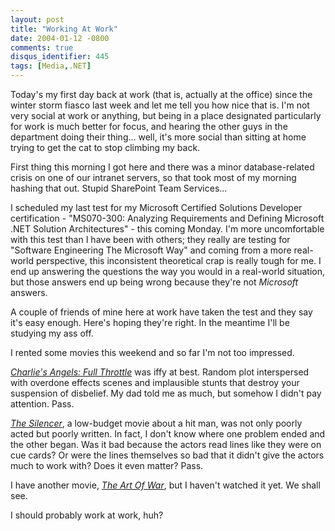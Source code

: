 ```yaml
---
layout: post
title: "Working At Work"
date: 2004-01-12 -0800
comments: true
disqus_identifier: 445
tags: [Media,.NET]
---
```

Today's my first day back at work (that is, actually at the office)
since the winter storm fiasco last week and let me tell you how nice
that is. I'm not very social at work or anything, but being in a place
designated particularly for work is much better for focus, and hearing
the other guys in the department doing their thing... well, it's more
social than sitting at home trying to get the cat to stop climbing my
back.
 
 First thing this morning I got here and there was a minor
database-related crisis on one of our intranet servers, so that took
most of my morning hashing that out. Stupid SharePoint Team Services...
 
 I scheduled my last test for my Microsoft Certified Solutions Developer
certification - "MS070-300: Analyzing Requirements and Defining
Microsoft .NET Solution Architectures" - this coming Monday. I'm more
uncomfortable with this test than I have been with others; they really
are testing for "Software Engineering The Microsoft Way" and coming from
a more real-world perspective, this inconsistent theoretical crap is
really tough for me. I end up answering the questions the way you would
in a real-world situation, but those answers end up being wrong because
they're not *Microsoft* answers.
 
 A couple of friends of mine here at work have taken the test and they
say it's easy enough. Here's hoping they're right. In the meantime I'll
be studying my ass off.
 
 I rented some movies this weekend and so far I'm not too impressed.
 
 [*Charlie's Angels: Full
Throttle*](http://www.amazon.com/exec/obidos/ASIN/B00005JLYW/mhsvortex)
was iffy at best. Random plot interspersed with overdone effects scenes
and implausible stunts that destroy your suspension of disbelief. My dad
told me as much, but somehow I didn't pay attention. Pass.
 
 [*The
Silencer*](http://www.amazon.com/exec/obidos/ASIN/1573629731/mhsvortex),
a low-budget movie about a hit man, was not only poorly acted but poorly
written. In fact, I don't know where one problem ended and the other
began. Was it bad because the actors read lines like they were on cue
cards? Or were the lines themselves so bad that it didn't give the
actors much to work with? Does it even matter? Pass.
 
 I have another movie, [*The Art Of
War*](http://www.amazon.com/exec/obidos/ASIN/B00003CXMV/mhsvortex), but
I haven't watched it yet. We shall see.
 
 I should probably work at work, huh?
